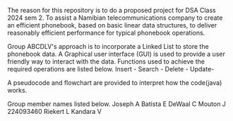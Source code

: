 The reason for this repository is to do a proposed project for DSA Class 2024 sem 2.
To assist a Namibian telecommunications company to create an efficient phonebook,
based on basic linear data structures, to deliver reasonably efficient performance for typical phonebook operations. 

Group ABCDLV's approach is to incorporate a Linked List to store the phonebook data.
A Graphical user interface (GUI) is used to provide a user friendly way to interact with  the data.
Functions used to achieve the required operations are listed below.
Insert -
Search -
Delete -
Update-

A pseudocode and flowchart are provided to interpret how the code(java) works.

Group member names listed below.
Joseph A
Batista E
DeWaal C
Mouton J 224093460
Riekert L
Kandara V

